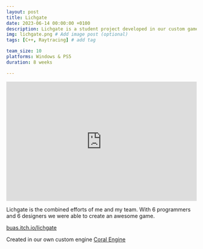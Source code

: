 ```yaml
---
layout: post
title: Lichgate
date: 2023-06-14 00:00:00 +0100
description: Lichgate is a student project developed in our custom game engine. # Add post description (optional)
img: lichgate.png # Add image post (optional)
tags: [C++, Raytracing] # add tag

team_size: 10
platforms: Windows & PS5
duration: 8 weeks

---
```


<div class="post-video-container" style="display:flex; flex-direction: row; justify-content: center; align-items: center">
  <iframe width="560" height="315" src="https://www.youtube.com/embed/QzNdgcYAYl4?si=wdbvH2UHfL4PfGgw" title="YouTube video player" frameborder="0" allow="accelerometer; autoplay; clipboard-write; encrypted-media; gyroscope; picture-in-picture; web-share" referrerpolicy="strict-origin-when-cross-origin" allowfullscreen></iframe>
</div>

Lichgate is the combined efforts of me and my team. With 6 programmers and 6 designers we were able to create an awesome game.

[buas.itch.io/lichgate](https://buas.itch.io/lichgate)


Created in our own custom engine [Coral Engine](../coral-engine) 

